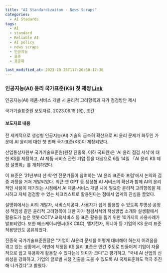 ```yaml
---
title: "AI Standardizaiton - News Scraps"
categories:
  - AI Stadards
tags:
  - AI
  - standard
  - Reliable AI
  - AI policy
  - news scraps
  - 인공지능
  - 표준
  - 표준화

last_modified_at: 2023-10-25T117:26:50-17:30
---
```


### 인공지능(AI) 윤리 국가표준(KS) 첫 제정 [Link](https://www.kats.go.kr/content.do?cmsid=240&searchField=title&searchValue=ai&y=0&x=0&mode=view&page=1&cid=23800)

 인공지능(AI) 제품·서비스 개발 시 윤리적 고려항목과 자가 점검방안 제시

 국가기술표준원 보도자료, 2023.06.15.(목), 조간


#### 보도자료 내용
 
전 세계적으로 생성형 인공지능(AI) 기술의 급속히 확산으로 AI 윤리 문제가 화두인 가운데 AI 윤리에 대한 첫 번째 국가표준(KS)이 제정되었다.
 
산업통상자원부 국가기술표준원(원장 진종욱, 이하 국표원)은 ‘AI 윤리 점검 서식’에 대한 KS를 제정하고, AI 제품·서비스 관련 기업 등을 대상으로 6월 14일 「AI 윤리 KS 제정 설명회」를 개최하였다.
 
이 표준은 ’21년부터 산·학·연 전문가들이 참여하는 ‘AI 윤리 표준화 포럼’에서 논의와 검증 과정을 거쳐 개발되었다. 최근 챗 GPT 등 생성형 AI 서비스의 확산과 함께 AI의 윤리적인 사용이 제기되는 시점에서 AI 제품·서비스 개발 시에 필요한 윤리적 고려항목을 제시하고 자체 점검할 수 있는 체크리스트로 활용된다는 점에서 업계의 관심을 끌었다.
 
설명회에서는 AI의 개발자, 서비스제공자, 사용자가 쉽게 활용할 수 있도록 투명성·공정성·책임성 같은 윤리적 고려항목에 대한 자가 점검서식의 작성방법 소개와 실생활에서 활용도가 높은 챗봇·CCTV·교육서비스 등 표준 활용을 돕기 위한 10가지의 사용사례가 발표되었다. 또한 에스케이씨엔씨(SK C&C), 엘지전자, 위니아 등 기업의 KS 윤리 표준 적용방안도 공유되었다.
 
진종욱 국가기술표준원장은 “기업이 AI윤리 문제를 어떻게 대비해야 하는지 어려움을 겪고 있는 상황에서, 이번에 제정된 KS 윤리 표준은 민간 주도로 만들어져 기업이 자율적으로 쉽고 유용하게 활용할 수 있다는데 의미가 크다”고 평가하고, “국내 AI 산업의 신뢰성을 강화하고, 기업의 글로벌 시장 진출을 도울 수 있도록 AI 국제표준화도 적극 추진해 나가겠다”고 밝혔다.




